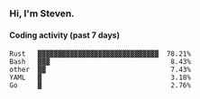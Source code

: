 ### Hi, I'm Steven.

#### Coding activity (past 7 days)
```
Rust   ▓▓▓▓▓▓▓▓▓▓▓▓▓▓▓▓▓▓▓▓▓▓▓▓▓▓▓▓▓▓  78.21%
Bash   ▓▓▓                              8.43%
other  ▓▓                               7.43%
YAML   ▓                                3.18%
Go     ▓                                2.76%
```
